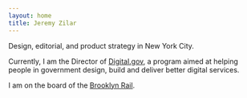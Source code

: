 ```yaml
---
layout: home
title: Jeremy Zilar
---
```


Design, editorial, and product strategy in New York City.

Currently, I am the Director of [Digital.gov](/work/digitalgov), a program aimed at helping people in government design, build and deliver better digital services.

I am on the board of the [Brooklyn Rail](/work/brooklynrail).
